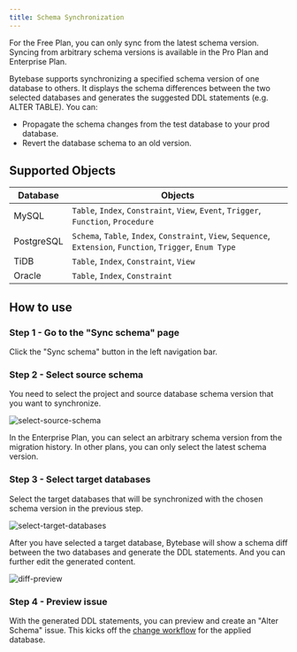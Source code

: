 ```yaml
---
title: Schema Synchronization
---
```


<HintBlock type="info">

For the Free Plan, you can only sync from the latest schema version.
Syncing from arbitrary schema versions is available in the Pro Plan and Enterprise Plan.

</HintBlock>

<TutorialBlock url="/docs/tutorials/how-to-synchronize-database-schemas" title="How to Synchronize Database Schemas" />

Bytebase supports synchronizing a specified schema version of one database to others. It displays the schema differences between the two selected databases and generates the suggested DDL statements (e.g. ALTER TABLE). You can:

- Propagate the schema changes from the test database to your prod database.
- Revert the database schema to an old version.

## Supported Objects

| Database   | Objects                                                                                                       |
| ---------- | ------------------------------------------------------------------------------------------------------------- |
| MySQL      | `Table`, `Index`, `Constraint`, `View`, `Event`, `Trigger`, `Function`, `Procedure`                           |
| PostgreSQL | `Schema`, `Table`, `Index`, `Constraint`, `View`, `Sequence`, `Extension`, `Function`, `Trigger`, `Enum Type` |
| TiDB       | `Table`, `Index`, `Constraint`, `View`                                                                        |
| Oracle     | `Table`, `Index`, `Constraint`                                                                                |

## How to use

### Step 1 - Go to the "Sync schema" page

Click the "Sync schema" button in the left navigation bar.

### Step 2 - Select source schema

You need to select the project and source database schema version that you want to synchronize.

![select-source-schema](/content/docs/change-database/synchronize-schema/select-source-schema.webp)

<HintBlock type="info">

In the Enterprise Plan, you can select an arbitrary schema version from the migration history. In other plans, you can only select the latest schema version.

</HintBlock>

### Step 3 - Select target databases

Select the target databases that will be synchronized with the chosen schema version in the previous step.

![select-target-databases](/content/docs/change-database/synchronize-schema/select-target-databases.webp)

After you have selected a target database, Bytebase will show a schema diff between the two databases and generate the DDL statements. And you can further edit the generated content.

![diff-preview](/content/docs/change-database/synchronize-schema/diff-preview.webp)

### Step 4 - Preview issue

With the generated DDL statements, you can preview and create an "Alter Schema" issue. This kicks off the [change workflow](/docs/change-database/change-workflow) for the applied database.
